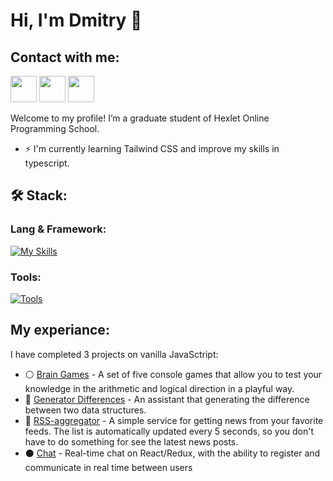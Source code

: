 # Hi, I'm Dmitry 👋 

  ## Contact with me:
   
 <p>
  <a href="mailto:dmt.ivanov96@gmail.com"."><img src="https://cdn.simpleicons.org/gmail" height="42" width="42"/></a> 
  <a href="https://t.me/Miracle_JS"><img src="https://cdn.simpleicons.org/telegram" height="42" width="42"/></a>
  <a href="https://career.habr.com/js-demi"><img src="https://cdn.simpleicons.org/habr" height="42" width="42"/></a>
</p>


Welcome to my profile! I’m a graduate student of Hexlet Online Programming School. 
* ⚡ I'm currently learning Tailwind CSS and improve my skills in typescript.


## 🛠 Stack:

###  Lang & Framework:

[![My Skills](https://skillicons.dev/icons?i=js,ts,react,redux,html,css,bootstrap&perline=7)](https://skillicons.dev)

### Tools:
[![Tools](https://skillicons.dev/icons?i=sass,vite,webpack,git,figma,jest&perline=7)](https://skillicons.dev)


## My experiance:

I have completed 3 projects on vanilla JavaSctript:
* ⚪ [Brain Games](https://github.com/JS-Demi/frontend-project-44) - A set of five console games that allow you to test your knowledge in the arithmetic and logical direction in a playful way.
* 🔵 [Generator Differences](https://github.com/JS-Demi/frontend-project-46) - An assistant that generating the difference between two data structures.
* 🔴 [RSS-aggregator](https://github.com/JS-Demi/RSS-aggregator) - A simple service for getting news from your favorite feeds. The list is automatically updated every 5 seconds, so you don't have to do something for see the latest news posts.
* ⚫ [Chat](https://github.com/JS-Demi/frontend-project-12) - Real-time chat on React/Redux, with the ability to register and communicate in real time between users
